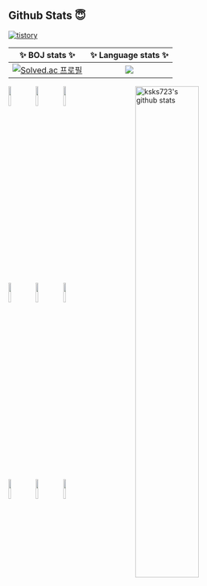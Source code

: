 ## **Github Stats** 😇


[![tistory](https://img.shields.io/badge/Tistory-tree--water-%23F68D2E?style=flat-square&logo=TVTime&logoColor=%23F68D2E)](https://tree-water.tistory.com)

<!--![git-stat-commit](https://github-readme-stats.vercel.app/api?username=ksks723&count_private=true&show_icons=true&theme=nord&hide_border=true)
<!-- ![git-stat-langs](https://github-readme-stats.vercel.app/api/top-langs/?username=ksks723&layout=compact&hide_border=true&theme=nord) -->
| ✨ **BOJ stats** ✨  | ✨ **Language stats** ✨|
| :-: |:-:|
|  [![Solved.ac 프로필](http://mazassumnida.wtf/api/v2/generate_badge?boj=ksks723)](https://solved.ac/ksks723) | <img src="https://github-readme-stats.vercel.app/api/top-langs/?username=ksks723&layout=compact&hide_border=true&theme=nord"> |

 
<!--![git-stat-commit](https://github-readme-stats.vercel.app/api/top-langs/?username=ksks723&layout=compact&hide_border=true)-->
<!--[![solved.ac tier](http://mazassumnida.wtf/api/v2/generate_badge?boj=ksks723)](https://solved.ac/ksks723)-->


<p>
  <a href="https://github.com/onimur/handle-path-oz">
    <img width="50%" align="right" alt="ksks723's github stats" src="https://github-readme-stats.vercel.app/api?username=ksks723&show_icons=true&hide_border=true" />
  </a>

  <!-- Your languages and tools. Be careful with the alignment. 
  You can use this sites to get logos: https://www.vectorlogo.zone or 
  -->


  <code><img width="10%" src="https://www.vectorlogo.zone/logos/java/java-ar21.svg"></code>
  <code><img width="10%" src="https://www.vectorlogo.zone/logos/springio/springio-ar21.svg"></code>
  <code><img width="10%" src="https://www.vectorlogo.zone/logos/mysql/mysql-ar21.svg"></code>
  <br />
  <code><img width="10%" src="https://www.vectorlogo.zone/logos/git-scm/git-scm-ar21.svg"></code>
  <code><img width="10%" src="https://www.vectorlogo.zone/logos/github/github-ar21.svg"></code>
  <code><img width="10%" src="https://www.vectorlogo.zone/logos/linux/linux-ar21.svg"></code>
  <br />
  <code><img width="10%" src="https://www.vectorlogo.zone/logos/python/python-ar21.svg"></code>
  <code><img width="10%" src="https://www.vectorlogo.zone/logos/javascript/javascript-ar21.svg"></code>
  <code><img width="10%" src="https://www.vectorlogo.zone/logos/slack/slack-ar21.svg"></code>
</p>
</p>

</p>



